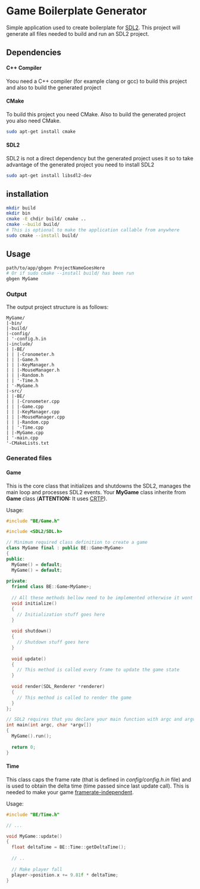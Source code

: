 # Game Boilerplate Generator

Simple application used to create boilerplate for [SDL2](https://www.libsdl.org/download-2.0.php).
This project will generate all files needed to build and run an SDL2 project.

## Dependencies 
#### C++ Compiler
Yoou need a C++ compiler (for example clang or gcc) to build this project and also to build the generated project

#### CMake
To build this project you need CMake. Also to build the generated project you also need CMake.
```bash
sudo apt-get install cmake
```

#### SDL2
SDL2 is not a direct dependency but the generated project uses it so to take advantage of the generated project you need to install SDL2
```bash
sudo apt-get install libsdl2-dev
```

## installation
```bash
mkdir build
mkdir bin
cmake -E chdir build/ cmake ..
cmake --build build/
# This is optional to make the application callable from anywhere
sudo cmake --install build/
```

## Usage
```bash
path/to/app/gbgen ProjectNameGoesHere
# Or if sudo cmake --install build/ has been run
gbgen MyGame
```

### Output
The output project structure is as follows:
```
MyGame/
|-bin/
|-build/
|-config/
| '-config.h.in
|-include/
| |-BE/
| | |-Cronometer.h
| | |-Game.h
| | |-KeyManager.h
| | |-MouseManager.h
| | |-Random.h
| | '-Time.h
| '-MyGame.h
|-src/
| |-BE/
| | |-Cronometer.cpp
| | |-Game.cpp
| | |-KeyManager.cpp
| | |-MouseManager.cpp
| | |-Random.cpp
| | '-Time.cpp
| |-MyGame.cpp
| '-main.cpp
'-CMakeLists.txt
```

### Generated files
#### Game
This is the core class that initializes and shutdowns the SDL2, manages the main loop and processes SDL2 events. Your **MyGame** class inherite from **Game** class (**ATTENTION:** It uses [CRTP](https://en.wikipedia.org/wiki/Curiously_recurring_template_pattern)). 

Usage:
```cpp
#include "BE/Game.h"

#include <SDL2/SDL.h>

// Minimum required class definition to create a game
class MyGame final : public BE::Game<MyGame>
{
public:
  MyGame() = default;
  MyGame() = default;
  
private:
  friend class BE::Game<MyGame>;
  
  // All these methods bellow need to be implemented otherwise it wont compile
  void initialize() 
  {
    // Initialization stuff goes here
  }
  
  void shutdown()
  {
    // Shutdown stuff goes here
  }
  
  void update()
  {
    // This method is called every frame to update the game state
  }
  
  void render(SDL_Renderer *renderer)
  {
    // This method is called to render the game
  }
};

// SDL2 requires that you declare your main function with argc and argv
int main(int argc, char *argv[])
{
  MyGame().run();
  
  return 0;
}

```

#### Time
This class caps the frame rate (that is defined in _config/config.h.in_ file) and is used to obtain the delta time (time passed since last update call). This is needed to make your game [framerate-independent](https://gameprogrammingpatterns.com/game-loop.html).

Usage:
```cpp
#include "BE/Time.h"

// ...

void MyGame::update()
{
  float deltaTime = BE::Time::getDeltaTime();
  
  // ..
  
  // Make player fall
  player->position.x += 9.81f * deltaTime;
}


```
